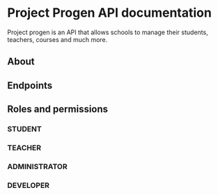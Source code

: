 # Project Progen API documentation
Project progen is an API that allows schools to manage their students, teachers, courses and much more. 

## About

## Endpoints

## Roles and permissions
### STUDENT

### TEACHER

### ADMINISTRATOR

### DEVELOPER